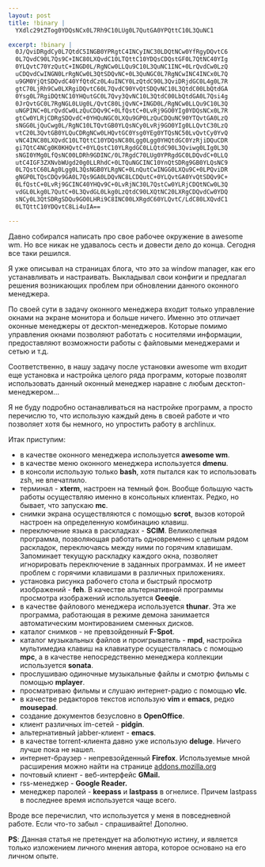 ```yaml
--- 
layout: post
title: !binary |
  YXdlc29tZTog0YDQsNCx0L7Rh9C10LUg0L7QutGA0YPQttC10L3QuNC1

excerpt: !binary |
  0J/QviDRgdCy0L7QtdC5INGB0YPRgtC4INCyINC30LDQtNCw0YfRgyDQvtC6
  0L7QvdC90L7Qs9C+INC80LXQvdC10LTQttC10YDQsCDQstGF0L7QtNC40YIg
  0YLQvtC70YzQutC+INGD0L/RgNCw0LLQu9C10L3QuNC1INC+0LrQvdCw0LzQ
  uCDQvdCwINGN0LrRgNCw0L3QtSDQvNC+0L3QuNGC0L7RgNCwINC4INCx0L7Q
  u9GM0YjQtSDQvdC40YfQtdCz0L4uINCY0LzQtdC90L3QviDRjdGC0L4g0L7R
  gtC70LjRh9Cw0LXRgiDQvtC60L7QvdC90YvQtSDQvNC10L3QtdC00LbQtdGA
  0Ysg0L7RgiDQtNC10YHQutGC0L7Qvy3QvNC10L3QtdC00LbQtdGA0L7Qsi4g
  0JrQvtGC0L7RgNGL0LUg0L/QvtC80LjQvNC+INGD0L/RgNCw0LLQu9C10L3Q
  uNGPINC+0LrQvdCw0LzQuCDQv9C+0LfQstC+0LvRj9GO0YIg0YDQsNCx0L7R
  gtCw0YLRjCDRgSDQvdC+0YHQuNGC0LXQu9GP0LzQuCDQuNC90YTQvtGA0LzQ
  sNGG0LjQuCwg0L/RgNC10LTQvtGB0YLQsNCy0LvRj9GO0YIg0LLQvtC30LzQ
  vtC20L3QvtGB0YLQuCDRgNCw0LHQvtGC0Ysg0YEg0YTQsNC50LvQvtCy0YvQ
  vNC4INC80LXQvdC10LTQttC10YDQsNC80Lgg0Lgg0YHQtdGC0YzRjiDQuCDR
  gi7QtC4NCg0K0KHQvtC+0YLQstC10YLRgdGC0LLQtdC90L3Qviwg0LIg0L3Q
  sNGI0YMg0LfQsNC00LDRh9GDINC/0L7RgdC70LUg0YPRgdGC0LDQvdC+0LLQ
  utC4IGF3ZXNvbWUgd20g0LLRhdC+0LTQuNGCINC10YnQtSDRg9GB0YLQsNC9
  0L7QstC60LAg0Lgg0L3QsNGB0YLRgNC+0LnQutCwINGG0LXQu9C+0LPQviDR
  gNGP0LTQsCDQv9GA0L7Qs9GA0LDQvNC8LCDQutC+0YLQvtGA0YvQtSDQv9C+
  0LfQstC+0LvRj9GCINC40YHQv9C+0LvRjNC30L7QstCw0YLRjCDQtNCw0L3Q
  vdGL0Lkg0L7QutC+0L3QvdGL0Lkg0LzQtdC90LXQtNC20LXRgCDQvdCw0YDQ
  sNCy0L3QtSDRgSDQu9GO0LHRi9C8INC00LXRgdC60YLQvtC/LdC80LXQvdC1
  0LTQttC10YDQvtC8Li4uIA==

---
```

Давно собирался написать про свое рабочее окружение в awesome wm. Но все никак не удавалось сесть и довести дело до конца. Сегодня все таки решился.

Я уже описывал на страницах блога, что это за window manager, как его устанавливать и настраивать. Выкладывал свои конфиги и предлагал решения возникающих проблем при обновлении данного оконного менеджера.

По своей сути в задачу оконного менеджера входит только управление окнами на экране монитора и больше ничего. Именно это отличает оконные менеджеры от десктоп-менеджеров. Которые помимо управления окнами позволяют работать с носителями информации, предоставляют возможности работы с файловыми менеджерами и сетью и т.д.

Соответственно, в нашу задачу после установки awesome wm входит еще установка и настройка целого ряда программ, которые позволят использовать данный оконный менеджер наравне с любым десктоп-менеджером...

<!--more-->Я не буду подробно останавливаться на настройке программ, а просто перечислю то, что использую каждый день в своей работе и что позволяет хотя бы немного, но упростить работу в archlinux.

Итак приступим:
<ul>
	<li>в качестве оконного менеджера используется <strong>awesome wm</strong>.</li>
	<li>в качестве меню оконного менеджера используется <strong>dmenu</strong>.</li>
	<li>в консоли использую только <strong>bash</strong>, хотя пытался как то использовать zsh, не впечатлило.</li>
	<li>терминал - <strong>xterm</strong>, настроен на темный фон. Вообще большую часть работы осуществляю именно в консольных клиентах. Редко, но бывает, что запускаю <strong>mc</strong>.</li>
	<li>снимки экрана осуществляются с помощью <strong>scrot</strong>, вызов которой настроен на определенную комбинацию клавиш.</li>
	<li>переключение языка в раскладках - <strong>SCIM</strong>. Великолепная программа, позволяющая работать одновременно с целым рядом раскладок, переключаясь между ними по горячим клавишам. Запоминает текущую раскладку каждого окна, позволяет игнорировать переключение в заданных программах. И не имеет проблем с горячими клавишами в различных приложениях.</li>
	<li>установка рисунка рабочего стола и быстрый просмотр изображений - <strong>feh</strong>. В качестве альтернативной программы просмотра изображений используется <strong>Geeqie</strong>.</li>
	<li>в качестве файлового менеджера используется <strong>thunar</strong>. Эта же программа, работающая в режиме демона занимается автоматическим монтированием сменных дисков.</li>
	<li>каталог снимков - не превзойденный <strong>F-Spot</strong>.</li>
	<li>каталог музыкальных файлов и проигрыватель - <strong>mpd</strong>, настройка мультимедиа клавиш на клавиатуре осуществлялась с помощью <strong>mpc</strong>, а в качестве непосредственно менеджера коллекции используется <strong>sonata</strong>.</li>
	<li>прослушиваю одиночные музыкальные файлы и смотрю фильмы с помощью <strong>mplayer</strong>.</li>
	<li>просматриваю фильмы и слушаю интернет-радио с помощью <strong>vlc</strong>.</li>
	<li>в качестве редакторов текстов использую <strong>vim</strong> и <strong>emacs</strong>, редко <strong>mousepad</strong>.</li>
	<li>создание документов безусловно в <strong>OpenOffice</strong>.</li>
	<li>клиент различных im-сетей - <strong>pidgin</strong>.</li>
	<li>альтернативный jabber-клиент - <strong>emacs</strong>.</li>
	<li>в качестве torrent-клиента давно уже использую <strong>deluge</strong>. Ничего лучше пока не нашел.</li>
	<li>интернет-браузер - непревзойденный <strong>Firefox</strong>. Используемые мной расширения можно найти на странице <a href="https://addons.mozilla.org/ru/firefox/collection/Juev_Extensions">addons.mozilla.org</a></li>
	<li>почтовый клиент - веб-интерфейс <strong>GMail.</strong></li>
	<li>rss-менеджер - <strong>Google Reader.</strong></li>
	<li>менеджер паролей - <strong>keepass</strong> и <strong>lastpass</strong> в огнелисе. Причем lastpass в последнее время используется чаще всего.</li>
</ul>
Вроде все перечислил, что используется у меня в повседневной работе. Если что-то забыл - спрашивайте! Дополню.

<strong>PS</strong>: Данная статья не претендует на аболютную истину, и является только изложением личного мнения автора, которое основано на его личном опыте.

